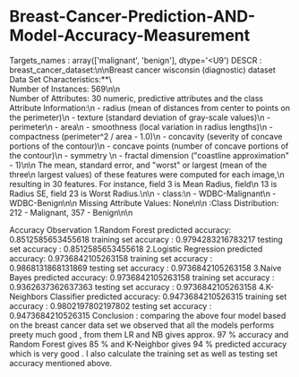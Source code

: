 # Breast-Cancer-Prediction-AND-Model-Accuracy-Measurement

Targets_names : array(['malignant', 'benign'], dtype='<U9')
DESCR  : breast_cancer_dataset:\n\nBreast cancer wisconsin (diagnostic) dataset
Data Set Characteristics:**\  
                         Number of Instances: 569\n\n    
                         Number of Attributes: 30 numeric, predictive attributes and the class\
Attribute Information:\n        - radius (mean of distances from center to points on the perimeter)\n        - texture (standard deviation of gray-scale values)\n        - perimeter\n        - area\n        - smoothness (local variation in radius lengths)\n        - compactness (perimeter^2 / area - 1.0)\n        - concavity (severity of concave portions of the contour)\n        - concave points (number of concave portions of the contour)\n        - symmetry \n        - fractal dimension ("coastline approximation" - 1)\n\n        The mean, standard error, and "worst" or largest (mean of the three\n        largest values) of these features were computed for each image,\n        resulting in 30 features.  For instance, field 3 is Mean Radius, field\n        13 is Radius SE, field 23 is Worst Radius.\n\n        - class:\n                - WDBC-Malignant\n                - WDBC-Benign\n\n 
Missing Attribute Values: None\n\n    :Class Distribution: 212 - Malignant, 357 - Benign\n\n

Accuracy Observation
1.Random Forest
predicted accuracy: 0.8512585653455618
training set accuracy : 0.9794283216783217
testing set accuracy : 0.8512585653455618
2.Logistic Regression
predicted accuracy: 0.9736842105263158
training set accuracy : 0.9868131868131869
testing set accuracy : 0.9736842105263158
3.Naive Bayes
predicted accuracy: 0.9736842105263158
training set accuracy : 0.9362637362637363
testing set accuracy : 0.9736842105263158
4.K-Neighbors Classifier
predicted accuracy: 0.9473684210526315
training set accuracy : 0.9802197802197802
testing set accuracy : 0.9473684210526315
Conclusion : comparing the above four model based on the breast cancer data set we observed that all the models performs preety much good , from them LR and NB gives approx. 97 % accuracy and Random Forest gives 85 % and K-Neighbor gives 94 % predicted accuracy which is very good . I also calculate the training set as well as testing set accuracy mentioned above.
